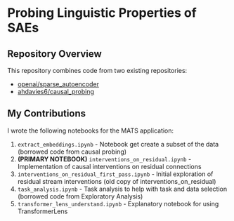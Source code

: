 # Probing Linguistic Properties of SAEs

## Repository Overview

This repository combines code from two existing repositories:
- [openai/sparse_autoencoder](https://github.com/openai/sparse_autoencoder)
- [ahdavies6/causal_probing](https://github.com/ahdavies6/causal_probing)

## My Contributions

I wrote the following notebooks for the MATS application:

1. `extract_embeddings.ipynb` - Notebook get create a subset of the data (borrowed code from causal probing)
2. **(PRIMARY NOTEBOOK)** `interventions_on_residual.ipynb` - Implementation of causal interventions on residual connections
3. `interventions_on_residual_first_pass.ipynb` - Initial exploration of residual stream interventions (old copy of interventions_on_residual)
4. `task_analysis.ipynb` - Task analysis to help with task and data selection (borrowed code from Exploratory Analysis)
5. `transformer_lens_understand.ipynb` - Explanatory notebook for using TransformerLens

